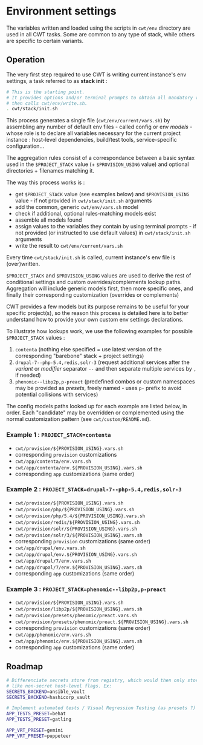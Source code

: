 # Environment settings

The variables written and loaded using the scripts in `cwt/env` directory are used in all CWT tasks. Some are common to any type of stack, while others are specific to certain variants.

## Operation

The very first step required to use CWT is writing current instance's env settings, a task referred to as **stack init** :

```sh
# This is the starting point.
# It provides options and/or terminal prompts to obtain all mandatory values,
# then calls cwt/env/write.sh.
. cwt/stack/init.sh
```

This process generates a single file (`cwt/env/current/vars.sh`) by assembling any number of default env files - called config or env *models* - whose role is to declare all variables necessary for the current project instance : host-level dependencies, build/test tools, service-specific configuration...

The aggregation rules consist of a correspondance between a basic syntax used in the `$PROJECT_STACK` value (+ `$PROVISION_USING` value) and optional directories + filenames matching it.

The way this process works is :

- get `$PROJECT_STACK` value (see examples below) and `$PROVISION_USING` value - if not provided in `cwt/stack/init.sh` arguments
- add the common, generic `cwt/env/vars.sh` model
- check if additional, optional rules-matching models exist
- assemble all models found
- assign values to the variables they contain by using terminal prompts - if not provided (or instructed to use default values) in `cwt/stack/init.sh` arguments
- write the result to `cwt/env/current/vars.sh`

Every time `cwt/stack/init.sh` is called, current instance's env file is (over)written.

`$PROJECT_STACK` and `$PROVISION_USING` values are used to derive the rest of conditional settings and custom overrides/complements lookup paths. Aggregation will include generic models first, then more specific ones, and finally their corresponding customization (overrides or complements)

CWT provides a few models but its purpose remains to be useful for your specific project(s), so the reason this process is detailed here is to better understand how to provide your own custom env settings declarations.

To illustrate how lookups work, we use the following examples for possible `$PROJECT_STACK` values :

1. `contenta` (nothing else specified = use latest version of the corresponding "barebone" stack + project settings)
1. `drupal-7--php-5.4,redis,solr-3` (request additional services after the *variant* or *modifier* separator `--` and then separate multiple services by `,` if needed)
1. `phenomic--libp2p,p-preact` (predefined combos or custom namespaces may be provided as *presets*, freely named - uses `p-` prefix to avoid potential collisions with services)

The config models paths looked up for each example are listed below, in order. Each "candidate" may be overridden or complemented using the normal customization pattern (see `cwt/custom/README.md`).

### Example 1 : `PROJECT_STACK=contenta`

- `cwt/provision/${PROVISION_USING}.vars.sh`
- corresponding `provision` customizations
- `cwt/app/contenta/env.vars.sh`
- `cwt/app/contenta/env.${PROVISION_USING}.vars.sh`
- corresponding `app` customizations (same order)

### Example 2 : `PROJECT_STACK=drupal-7--php-5.4,redis,solr-3`

- `cwt/provision/${PROVISION_USING}.vars.sh`
- `cwt/provision/php/${PROVISION_USING}.vars.sh`
- `cwt/provision/php/5.4/${PROVISION_USING}.vars.sh`
- `cwt/provision/redis/${PROVISION_USING}.vars.sh`
- `cwt/provision/solr/${PROVISION_USING}.vars.sh`
- `cwt/provision/solr/3/${PROVISION_USING}.vars.sh`
- corresponding `provision` customizations (same order)
- `cwt/app/drupal/env.vars.sh`
- `cwt/app/drupal/env.${PROVISION_USING}.vars.sh`
- `cwt/app/drupal/7/env.vars.sh`
- `cwt/app/drupal/7/env.${PROVISION_USING}.vars.sh`
- corresponding `app` customizations (same order)

### Example 3 : `PROJECT_STACK=phenomic--libp2p,p-preact`

- `cwt/provision/${PROVISION_USING}.vars.sh`
- `cwt/provision/libp2p/${PROVISION_USING}.vars.sh`
- `cwt/provision/presets/phenomic/preact.vars.sh`
- `cwt/provision/presets/phenomic/preact.${PROVISION_USING}.vars.sh`
- corresponding `provision` customizations (same order)
- `cwt/app/phenomic/env.vars.sh`
- `cwt/app/phenomic/env.${PROVISION_USING}.vars.sh`
- corresponding `app` customizations (same order)

## Roadmap

```sh
# Differenciate secrets store from registry, which would then only store things
# like non-secret host-level flags. Ex:
SECRETS_BACKEND=ansible_vault
SECRETS_BACKEND=hashicorp_vault

# Implement automated tests / Visual Regression Testing (as presets ?) - ex:
APP_TESTS_PRESET=behat
APP_TESTS_PRESET=gatling

APP_VRT_PRESET=gemini
APP_VRT_PRESET=puppeteer
```
